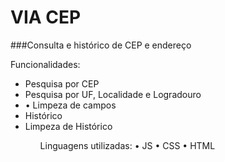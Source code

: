 # VIA CEP 
<html>

###Consulta e histórico de CEP e endereço

Funcionalidades: 
<ul>
<li>Pesquisa por CEP</li>
<li>Pesquisa por UF, Localidade e Logradouro</li>
<li>•	Limpeza de campos</li>
<li>Histórico</li>
<li>Limpeza de Histórico</li>
<ul>

Linguagens utilizadas:
•	JS
•	CSS
•	HTML
<html>


